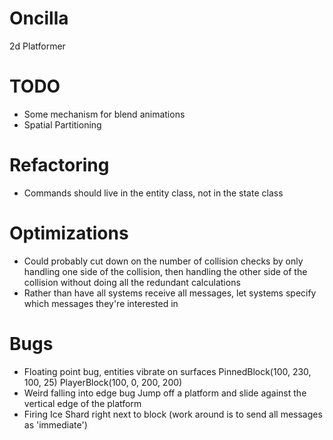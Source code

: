 Oncilla
=======

2d Platformer

TODO
=======
* Some mechanism for blend animations
* Spatial Partitioning

Refactoring
=======
* Commands should live in the entity class, not in the state class

Optimizations
=======
* Could probably cut down on the number of collision checks by only handling one side of the collision,
    then handling the other side of the collision without doing all the redundant calculations
* Rather than have all systems receive all messages, let systems specify which messages they're interested in

Bugs
=======

* Floating point bug, entities vibrate on surfaces
    PinnedBlock(100, 230, 100, 25)
    PlayerBlock(100, 0, 200, 200)
* Weird falling into edge bug
    Jump off a platform and slide against the vertical edge of the platform
* Firing Ice Shard right next to block (work around is to send all messages as 'immediate')
